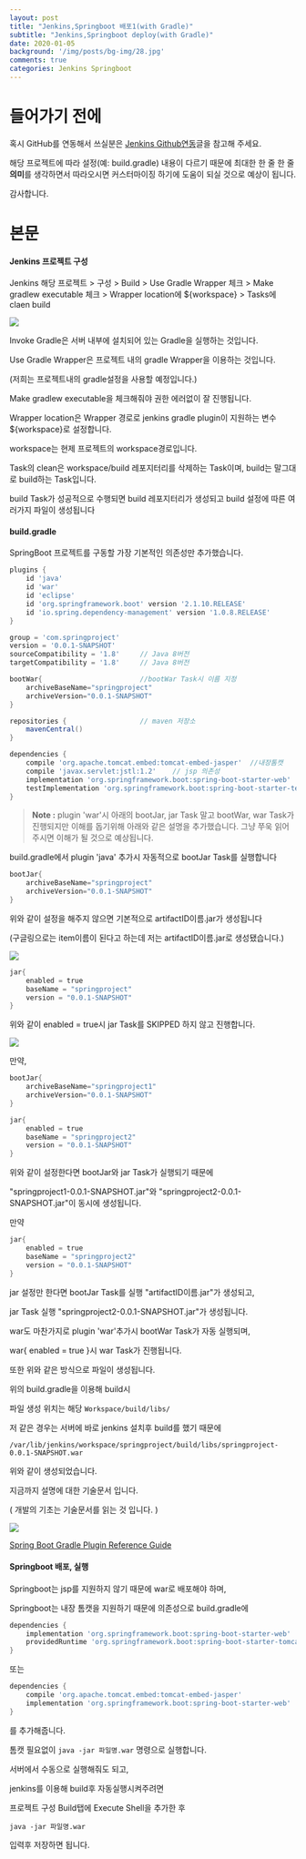 ```yaml
---
layout: post
title: "Jenkins,Springboot 배포1(with Gradle)"
subtitle: "Jenkins,Springboot deploy(with Gradle)"
date: 2020-01-05
background: '/img/posts/bg-img/28.jpg'
comments: true
categories: Jenkins Springboot
---
```


<h1 class="section-heading2">들어가기 전에</h1>

혹시 GitHub를 연동해서 쓰실분은 [Jenkins Github연동](https://bhsbhs235.github.io/jenkins/2019/12/25/jenkinsgithubIntegration.html)글을 참고해 주세요.

해당 프로젝트에 따라 설정(예: build.gradle) 내용이 다르기 때문에 최대한 한 줄 한 줄 **의미**를 생각하면서 따라오시면 커스터마이징 하기에 도움이 되실 것으로 예상이 됩니다.

감사합니다.

<h1 class="section-heading2">본문</h1>

#### Jenkins 프로젝트 구성
Jenkins 해당 프로젝트 > 구성 > Build > Use Gradle Wrapper 체크 > Make gradlew executable 체크 >
Wrapper location에 ${workspace} > Tasks에 claen build

<div>
	<img class="img-fluid" src="/img/posts/jenkins/jenkins25.jpg">	
</div>

Invoke Gradle은 서버 내부에 설치되어 있는 Gradle을 실행하는 것입니다.

Use Gradle Wrapper은 프로젝트 내의 gradle Wrapper을 이용하는 것입니다.

(저희는 프로젝트내의 gradle설정을 사용할 예정입니다.)

Make gradlew executable을 체크해줘야 권한 에러없이 잘 진행됩니다.

Wrapper location은 Wrapper 경로로 jenkins gradle plugin이 지원하는 변수 ${workspace}로 설정합니다.

workspace는 현제 프로젝트의 workspace경로입니다.

Task의 clean은 workspace/build 레포지터리를 삭제하는 Task이며, build는 말그대로 build하는 Task입니다.

build Task가 성공적으로 수행되면 build 레포지터리가 생성되고 build 설정에 따른 여러가지 파일이 생성됩니다

#### build.gradle

SpringBoot 프로젝트를 구동할 가장 기본적인 의존성만 추가했습니다.

```Groovy
plugins {
	id 'java'
	id 'war'
	id 'eclipse'
	id 'org.springframework.boot' version '2.1.10.RELEASE'
	id 'io.spring.dependency-management' version '1.0.8.RELEASE'
}

group = 'com.springproject'
version = '0.0.1-SNAPSHOT'
sourceCompatibility = '1.8'     // Java 8버전
targetCompatibility = '1.8'     // Java 8버전

bootWar{                        //bootWar Task시 이름 지정
	archiveBaseName="springproject"
	archiveVersion="0.0.1-SNAPSHOT"
}

repositories {                  // maven 저장소
	mavenCentral()
}

dependencies {
	compile 'org.apache.tomcat.embed:tomcat-embed-jasper'  //내장톰캣
	compile 'javax.servlet:jstl:1.2'    // jsp 의존성
	implementation 'org.springframework.boot:spring-boot-starter-web'       // 기본적인 springboot 의존성
	testImplementation 'org.springframework.boot:spring-boot-starter-test'  // 기본적인 springboot 의존성
}
```

> **Note :** plugin 'war'시 아래의 bootJar, jar Task 말고 bootWar, war Task가 진행되지만 이해를 돕기위해 아래와 같은 설명을 추가했습니다. 그냥 쭈욱 읽어주시면 이해가 될 것으로 예상됩니다.

build.gradle에서 plugin 'java' 추가시 자동적으로 bootJar Task를 실행합니다

```Groovy
bootJar{
    archiveBaseName="springproject"
    archiveVersion="0.0.1-SNAPSHOT"
}
```

위와 같이 설정을 해주지 않으면 기본적으로 artifactID이름.jar가 생성됩니다 

(구글링으로는 item이름이 된다고 하는데 저는 artifactID이름.jar로 생성됐습니다.)

<div>
	<img class="img-fluid" src="/img/posts/jenkins/jenkins26.JPG">	
</div>

```Groovy
jar{
    enabled = true
    baseName = "springproject"
    version = "0.0.1-SNAPSHOT"
}
```

위와 같이 enabled = true시 jar Task를 SKIPPED 하지 않고 진행합니다.

<div>
	<img class="img-fluid" src="/img/posts/jenkins/jenkins27.JPG">	
</div>

만약, 

```Groovy
bootJar{
    archiveBaseName="springproject1"
    archiveVersion="0.0.1-SNAPSHOT"
}

jar{
    enabled = true
    baseName = "springproject2"
    version = "0.0.1-SNAPSHOT"
}
```

위와 같이 설정한다면 bootJar와 jar Task가 실행되기 때문에

"springproject1-0.0.1-SNAPSHOT.jar"와 "springproject2-0.0.1-SNAPSHOT.jar"이 동시에 생성됩니다.

만약 

```Groovy
jar{
    enabled = true
    baseName = "springproject2"
    version = "0.0.1-SNAPSHOT"
}
```

jar 설정만 한다면 bootJar Task를 실행 "artifactID이름.jar"가 생성되고,

jar Task 실행 "springproject2-0.0.1-SNAPSHOT.jar"가 생성됩니다.

war도 마찬가지로 plugin 'war'추가시 bootWar Task가 자동 실행되며, 

war{ enabled = true }시 war Task가 진행됩니다.

또한 위와 같은 방식으로 파일이 생성됩니다.

위의 build.gradle을 이용해 build시

파일 생성 위치는 해당 ```Workspace/build/libs/```

저 같은 경우는 서버에 바로 jenkins 설치후 build를 했기 때문에

```Console
/var/lib/jenkins/workspace/springproject/build/libs/springproject-0.0.1-SNAPSHOT.war
```

위와 같이 생성되었습니다.

지금까지 설명에 대한 기술문서 입니다. 

( 개발의 기초는 기술문서를 읽는 것 입니다. )

<div>
	<img class="img-fluid" src="/img/posts/jenkins/jenkins28.JPG">	
</div>

[Spring Boot Gradle Plugin Reference Guide](https://docs.spring.io/spring-boot/docs/current/gradle-plugin/reference/html/)

#### Springboot 배포, 실행

Springboot는 jsp를 지원하지 않기 때문에 war로 배포해야 하며,

Springboot는 내장 톰캣을 지원하기 때문에 의존성으로 build.gradle에

```Groovy
dependencies { 
    implementation 'org.springframework.boot:spring-boot-starter-web'
    providedRuntime 'org.springframework.boot:spring-boot-starter-tomcat' 
}
```
또는
```Groovy
dependencies {
    compile 'org.apache.tomcat.embed:tomcat-embed-jasper'
    implementation 'org.springframework.boot:spring-boot-starter-web'
}
```
를 추가해줍니다.

톰캣 필요없이 ```java -jar 파일명.war``` 명령으로 실행합니다. 

서버에서 수동으로 실행해줘도 되고,

jenkins를 이용해 build후 자동실행시켜주려면

프로젝트 구성 Build탭에 Execute Shell을 추가한 후

```Console
java -jar 파일명.war
```

입력후 저장하면 됩니다.